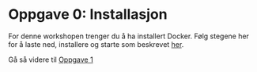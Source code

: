 # Oppgave 0: Installasjon

For denne workshopen trenger du å ha installert Docker. Følg stegene her for å laste ned, installere og starte som beskrevet [her](https://docs.docker.com/docker-for-windows/install/).

Gå så videre til [Oppgave 1](../oppgave1/)
